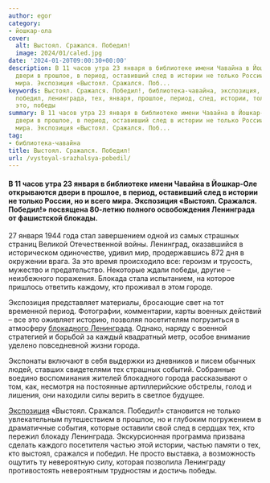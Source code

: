 ```yaml
---
author: egor
category:
- йошкар-ола
cover:
  alt: Выстоял. Сражался. Победил!
  image: 2024/01/caled.jpg
date: '2024-01-20T09:00:30+00:00'
description: В 11 часов утра 23 января в библиотеке имени Чавайна в Йошкар-Оле открываются
  двери в прошлое, в период, оставивший след в истории не только России, но и всего
  мира. Экспозиция «Выстоял. Сражался. Поб...
keywords: Выстоял. Сражался. Победил!, библиотека-чавайна, экспозиция, выстоял, сражался,
  победил, ленинграда, тех, января, прошлое, период, след, истории, только, страшных,
  это, победы
summary: В 11 часов утра 23 января в библиотеке имени Чавайна в Йошкар-Оле открываются
  двери в прошлое, в период, оставивший след в истории не только России, но и всего
  мира. Экспозиция «Выстоял. Сражался. Поб...
tag:
- библиотека-чавайна
title: Выстоял. Сражался. Победил!
url: /vystoyal-srazhalsya-pobedil/
---
```


#### В 11 часов утра 23 января в библиотеке имени Чавайна в Йошкар-Оле открываются двери в прошлое, в период, оставивший след в истории не только России, но и всего мира. Экспозиция «Выстоял. Сражался. Победил!» посвящена 80-летию полного освобождения Ленинграда от фашистской блокады.

27 января 1944 года стал завершением одной из самых страшных страниц Великой Отечественной войны. Ленинград, оказавшийся в историческом одиночестве, удивил мир, продержавшись 872 дня в окружении врага. За это время происходило все: героизм и трусость, мужество и предательство. Некоторые ждали победы, другие – неизбежного поражения. Блокада стала испытанием, на которое пришлось ответить каждому, кто проживал в этом городе.

Экспозиция представляет материалы, бросающие свет на тот временной период. Фотографии, комментарии, карты военных действий – все это оживляет историю, позволяя посетителям погрузиться в атмосферу [блокадного Ленинграда](https://blokadamus.ru/). Однако, наряду с военной стратегией и борьбой за каждый квадратный метр, особое внимание уделено повседневной жизни города.

Экспонаты включают в себя выдержки из дневников и писем обычных людей, ставших свидетелями тех страшных событий. Собранные воедино воспоминания жителей блокадного города рассказывают о том, как, несмотря на постоянные артиллерийские обстрелы, голод и лишения, они находили силы верить в светлое будущее.

[Экспозиция](/naczionalnaya-bibliotekaim-s-g-chavajna/) «Выстоял. Сражался. Победил!» становится не только увлекательным путешествием в прошлое, но и глубоким погружением в драматичные события, которые оставили свой след в сердцах тех, кто пережил блокаду Ленинграда. Экскурсионная программа призвана сделать каждого посетителя частью этой истории, частью памяти о тех, кто выстоял, сражался и победил. Не просто выставка, а возможность ощутить ту невероятную силу, которая позволила Ленинграду противостоять невероятным трудностям и достичь победы.
